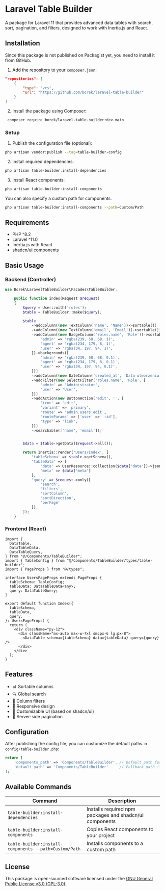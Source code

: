 # Laravel Table Builder

A package for Laravel 11 that provides advanced data tables with search, sort, pagination, and filters, designed to work with Inertia.js and React.

## Installation

Since this package is not published on Packagist yet, you need to install it from GitHub.

1. Add the repository to your `composer.json`:

```json
"repositories": [
    {
        "type": "vcs",
        "url": "https://github.com/borek/laravel-table-builder"
    }
]
```

2. Install the package using Composer:

```bash
 composer require borek/laravel-table-builder:dev-main
```

### Setup

1. Publish the configuration file (optional):

```bash
php artisan vendor:publish --tag=table-builder-config
```

2. Install required dependencies:

```bash
php artisan table-builder:install-dependencies
```

3. Install React components:

```bash
php artisan table-builder:install-components
```

You can also specify a custom path for components:

```bash
php artisan table-builder:install-components --path=Custom/Path
```

## Requirements

- PHP ^8.2
- Laravel ^11.0
- Inertia.js with React
- shadcn/ui components

## Basic Usage

### Backend (Controller)

```php
use Borek\LaravelTableBuilder\Facades\TableBuilder;

    public function index(Request $request)
    {
        $query = User::with('roles');
        $table = TableBuilder::make($query);

        $table
            ->addColumn((new TextColumn('name', 'Name'))->sortable())
            ->addColumn((new TextColumn('email', 'Email'))->sortable())
            ->addColumn((new BadgeColumn('roles.name', 'Role'))->sortable()->colors([
                'admin' => 'rgba(239, 68, 68, 1)',
                'agent' => 'rgba(234, 179, 8, 1)',
                'user' => 'rgba(34, 197, 94, 1)',
            ])->backgrounds([
                'admin' => 'rgba(239, 68, 68, 0.1)',
                'agent' => 'rgba(234, 179, 8, 0.1)',
                'user' => 'rgba(34, 197, 94, 0.1)',
            ]))
            ->addColumn((new DateColumn('created_at', 'Data utworzenia'))->sortable())
            ->addFilter(new SelectFilter('roles.name', 'Role', [
                'admin' => 'Administrator',
                'user' => 'User',
            ]))
            ->addAction(new ButtonAction('edit', '', [
                'icon' => 'edit',
                'variant' => 'primary',
                'route' => 'admin.users.edit',
                'routeParams' => ['user' => ':id'],
                'type' => 'link',
            ]))
            ->searchable(['name', 'email']);


        $data = $table->getData($request->all());

        return Inertia::render('Users/Index', [
            'tableSchema' => $table->getSchema(),
            'tableData' => [
                'data' => UserResource::collection($data['data'])->jsonSerialize(),
                'meta' => $data['meta']
            ],
            'query' => $request->only([
                'search',
                'filters',
                'sortColumn',
                'sortDirection',
                'perPage'
            ]),
        ]);
    }
```

### Frontend (React)

```tsx
import {
  DataTable,
  DataTableData,
  DataTableQuery,
} from "@/Components/TableBuilder";
import { TableConfig } from "@/Components/TableBuilder/types/table-builder";
import { PageProps } from "@/types";

interface UsersPageProps extends PageProps {
  tableSchema: TableConfig;
  tableData: DataTableData<any>;
  query: DataTableQuery;
}

export default function Index({
  tableSchema,
  tableData,
  query,
}: UsersPageProps) {
  return (
    <div className="py-12">
      <div className="mx-auto max-w-7xl sm:px-6 lg:px-8">
        <DataTable schema={tableSchema} data={tableData} query={query} />
      </div>
    </div>
  );
}
```

## Features

- 📊 Sortable columns
- 🔍 Global search
- 🎯 Column filters
- 📱 Responsive design
- 🎨 Customizable UI (based on shadcn/ui)
- 📄 Server-side pagination

## Configuration

After publishing the config file, you can customize the default paths in `config/table-builder.php`:

```php
return [
    'components_path' => 'Components/TableBuilder', // Default path for components
    'default_path' => 'Components/TableBuilder'     // Fallback path if config is not published
];
```

## Available Commands

| Command                                               | Description                                             |
| ----------------------------------------------------- | ------------------------------------------------------- |
| `table-builder:install-dependencies`                  | Installs required npm packages and shadcn/ui components |
| `table-builder:install-components`                    | Copies React components to your project                 |
| `table-builder:install-components --path=Custom/Path` | Installs components to a custom path                    |

## License

This package is open-sourced software licensed under the [GNU General Public License v3.0 (GPL-3.0)](https://www.gnu.org/licenses/gpl-3.0.html).
